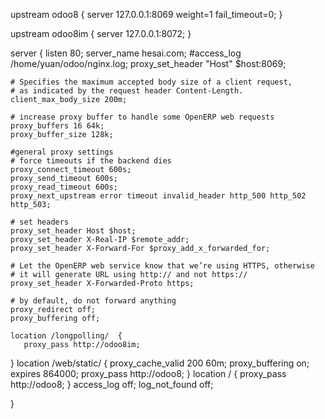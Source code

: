  upstream odoo8 {
 server 127.0.0.1:8069 weight=1 fail_timeout=0;
}

upstream odoo8im {
  server 127.0.0.1:8072;
}

  server {
    listen 80;
    server_name hesai.com;
    #access_log /home/yuan/odoo/nginx.log;
    proxy_set_header "Host" $host:8069;

    # Specifies the maximum accepted body size of a client request,
    # as indicated by the request header Content-Length.
    client_max_body_size 200m;

    # increase proxy buffer to handle some OpenERP web requests
    proxy_buffers 16 64k;
    proxy_buffer_size 128k;

    #general proxy settings
    # force timeouts if the backend dies
    proxy_connect_timeout 600s;
    proxy_send_timeout 600s;
    proxy_read_timeout 600s;
    proxy_next_upstream error timeout invalid_header http_500 http_502 http_503;

    # set headers
    proxy_set_header Host $host;
    proxy_set_header X-Real-IP $remote_addr;
    proxy_set_header X-Forward-For $proxy_add_x_forwarded_for;

    # Let the OpenERP web service know that we’re using HTTPS, otherwise
    # it will generate URL using http:// and not https://
    proxy_set_header X-Forwarded-Proto https;

    # by default, do not forward anything
    proxy_redirect off;
    proxy_buffering off;

    location /longpolling/  {
       proxy_pass http://odoo8im;

  }
    location /web/static/ {
        proxy_cache_valid 200 60m;
        proxy_buffering on;
        expires 864000;
        proxy_pass http://odoo8;
    }
    location / {
        proxy_pass http://odoo8;
    }
    access_log off;
    log_not_found off;

  }

